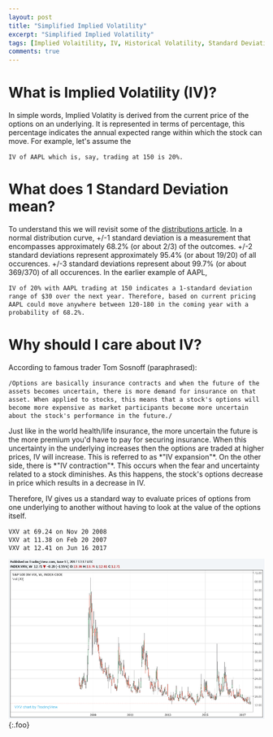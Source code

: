 ```yaml
---
layout: post
title: "Simplified Implied Volatility"
excerpt: "Simplified Implied Volatility"
tags: [Implied Volaitility, IV, Historical Volatility, Standard Deviation, Volatility, Investing, Strategies, Options, Calls, Puts, Vertical Spreads, Greeks, ]
comments: true
---
```


# What is Implied Volatility (IV)?<a id="sec-1" name="sec-1"></a>

In simple words, Implied Volatity is derived from the current price of the options on an underlying. It is represented in terms of percentage, this percentage indicates the annual expected range within which the stock can move. For example, let's assume the 

    IV of AAPL which is, say, trading at 150 is 20%.

# What does 1 Standard Deviation mean?<a id="sec-2" name="sec-2"></a>

To understand this we will revisit some of the [distributions article](http://www.commonmansoptions.com/distributions/). In a normal distribution curve, +/-1 standard deviation is a measurement that encompasses approximately 68.2% (or about 2/3) of the outcomes. +/-2 standard deviations represent approximately 95.4% (or about 19/20) of all occurences. +/-3 standard deviations represent about 99.7% (or about 369/370) of all occurences. In the earlier example of AAPL, 

    IV of 20% with AAPL trading at 150 indicates a 1-standard deviation range of $30 over the next year. Therefore, based on current pricing AAPL could move anywhere between 120-180 in the coming year with a probability of 68.2%.

# Why should I care about IV?<a id="sec-3" name="sec-3"></a>

According to famous trader Tom Sosnoff (paraphrased):

    /Options are basically insurance contracts and when the future of the assets becomes uncertain, there is more demand for insurance on that asset. When applied to stocks, this means that a stock's options will become more expensive as market participants become more uncertain about the stock's performance in the future./

Just like in the world health/life insurance, the more uncertain the future is the more premium you'd have to pay for securing insurance. When this uncertainty in the underlying increases then the options are traded at higher prices, IV will increase. This is referred to as \*"IV expansion"\*. On the other side, there is \*"IV contraction"\*. This occurs when the fear and uncertainty related to a stock diminishes. As this happens, the stock's options decrease in price which results in a decrease in IV.

Therefore, IV gives us a standard way to evaluate prices of options from one underlying to another without having to look at the value of the options itself.

    VXV at 69.24 on Nov 20 2008
    VXV at 11.38 on Feb 20 2007
    VXV at 12.41 on Jun 16 2017

<div class="export">
<!-- TradingView Widget BEGIN -->
<script type="text/javascript" src="<https://d33t3vvu2t2yu5.cloudfront.net/tv.js>"></script>
<script type="text/javascript">
new TradingView.widget({
  "autosize": true,
  "symbol": "INDEX:VXV",
  "interval": "W",
  "timezone": "Etc/UTC",
  "theme": "White",
  "style": "1",
  "locale": "en",
  "toolbar<sub>bg</sub>": "#f1f3f6",
  "enable<sub>publishing</sub>": false,
  "allow<sub>symbol</sub><sub>change</sub>": true,
  "hideideas": true
});
</script>
<!-- TradingView Widget END -->
</div>


![Implied Volatility](../images/IV-VXV.png){:.foo}